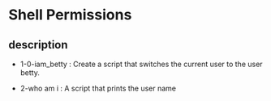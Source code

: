 # Shell Permissions

##  description 

* 1-0-iam_betty : Create a script that switches the current user to the user betty.

* 2-who am i : A script that prints the user name
